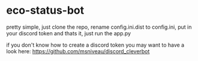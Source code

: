 # eco-status-bot
pretty simple, just clone the repo, rename config.ini.dist to config.ini, put in your discord token and thats it, just run the app.py

if you don't know how to create a discord token you may want to have a look here:
https://github.com/msniveau/discord_cleverbot

